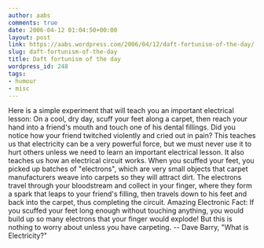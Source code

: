 ```yaml
---
author: aabs
comments: true
date: 2006-04-12 01:04:50+00:00
layout: post
link: https://aabs.wordpress.com/2006/04/12/daft-fortunism-of-the-day/
slug: daft-fortunism-of-the-day
title: Daft fortunism of the day
wordpress_id: 248
tags:
- humour
- misc
---
```


Here is a simple experiment that will teach you an important electrical
lesson: On a cool, dry day, scuff your feet along a carpet, then reach your
hand into a friend's mouth and touch one of his dental fillings. Did you
notice how your friend twitched violently and cried out in pain? This
teaches us that electricity can be a very powerful force, but we must never
use it to hurt others unless we need to learn an important electrical lesson.
It also teaches us how an electrical circuit works. When you scuffed
your feet, you picked up batches of "electrons", which are very small objects
that carpet manufacturers weave into carpets so they will attract dirt.
The electrons travel through your bloodstream and collect in your finger,
where they form a spark that leaps to your friend's filling, then travels
down to his feet and back into the carpet, thus completing the circuit.
Amazing Electronic Fact: If you scuffed your feet long enough without
touching anything, you would build up so many electrons that your finger
would explode! But this is nothing to worry about unless you have
carpeting.
-- Dave Barry, "What is Electricity?"
